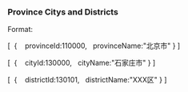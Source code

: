 ### Province Citys and Districts

Format:

[
  {
    provinceId:110000,
    provinceName:"北京市"
  }
]

[
  {
    cityId:130000,
    cityName:"石家庄市"
  }
]

[
  {
    districtId:130101,
    districtName:"XXX区"
  }
]
